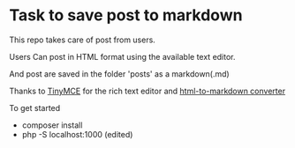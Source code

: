 # Task to save post to markdown

This repo takes care of post from users.

Users Can post in HTML format using the available text editor.

And post are saved in the folder 'posts' as a markdown(.md)

Thanks to [TinyMCE]('https://www.tiny.cloud/') for the rich text editor and [html-to-markdown converter]('https://github.com/thephpleague/html-to-markdown')

To get started

* composer install
* php -S localhost:1000 (edited)
